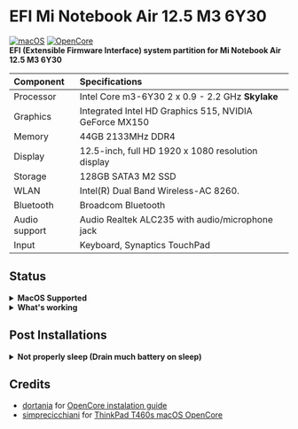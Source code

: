 # EFI Mi Notebook Air 12.5 M3 6Y30
[![macOS](https://img.shields.io/badge/macOS-11.4-blue)](https://developer.apple.com/documentation/macos-release-notes)
[![OpenCore](https://img.shields.io/badge/OpenCore-0.7.2-green)](https://github.com/acidanthera/OpenCorePkg)
</br>
**EFI (Extensible Firmware Interface) system partition for Mi Notebook Air 12.5 M3 6Y30**

| Component          | Specifications                                                                                            |
| :----------------- | :-------------------------------------------------------------------------------------------------------- |
| Processor          | Intel Core m3-6Y30 2 x 0.9 - 2.2 GHz **Skylake**                                                          |
| Graphics           | Integrated Intel HD Graphics 515, NVIDIA GeForce MX150                                                    |
| Memory             | 44GB 2133MHz DDR4                                                                                         |
| Display            | 12.5-inch, full HD 1920 x 1080 resolution display                                                         |
| Storage            | 128GB SATA3 M2 SSD                                                                                        |
| WLAN               | Intel(R) Dual Band Wireless-AC 8260.                                                                      |
| Bluetooth          | Broadcom Bluetooth                                                                                        |
| Audio support      | Audio Realtek ALC235 with audio/microphone jack                                                           |
| Input              | Keyboard, Synaptics TouchPad                                                                              |

## Status
<details>  
<summary><strong>MacOS Supported</strong></summary>
</br>
 
- [x] BigSur 11.4 (Tested)
</details>  

<details>  
<summary><strong>What's working</strong></summary>
</br>
 
- [x] Sleep/Wake
- [x] Trackpad
- [x] Keyboard
- [x] iService (AppStore Download, Facetime, iMessage)
- [x] Intel Graphics
- [x] Audio
- [x] HDMI Video and Audio
- [x] USB 3.0
- [x] SATA SSD's
- [x] Battery Management
- [x] Brightness keys
- [x] Built-in camera
- [x] Built-in mic
- [x] Bluetooth
- [x] Native CPU Power Management
- [x] WiFi (Currently use [HeliPort](https://openintelwireless.github.io/HeliPort/) due Instant Hotspot from iPhone can be recognized but may likely fail to connect)

</details>

## Post Installations
<details>  
<summary><strong>Not properly sleep (Drain much battery on sleep)</strong></summary>
<br>
1.Open terminal
<br>
2.Enter commands below one by one
<br>
Settings for AC:

```
sudo pmset -c standby 1
sudo pmset -c hibernatemode 0
```

Setting for battery:

```
sudo pmset -b standby 1
sudo pmset -b standbydelayhigh 900
sudo pmset -b standbydelaylow 60
sudo pmset -b hibernatemode 25
sudo pmset -b highstandbythreshold 70
```

Settings for all:

```
sudo pmset -a acwake 0
sudo pmset -a lidwake 1
sudo pmset -a powernap 0
```

To restore default system settings run `pmset restoredefaults` command
 <br>
To test sleep mode run `pmset sleepnow` command

<details>  
<summary><strong>Commands description</strong></summary>
   
`acwake` - wake the machine when power source (AC/battery) is changed (value = 0/1)

`lidwake` - wake the machine when the laptop lid (or clamshell) is opened (value = 0/1)

`powernap` - enable/disable Power Nap on supported machines (value = 0/1)

`standbydelayhigh` and `standbydelaylow` specify the delay, in seconds,
before writing the hibernation image to disk and powering off memory for Standby.
standbydelayhigh is used when the remaining battery capacity is above `highstandbythreshold`(has a default value of 50 percent),
and standbydelaylow is used when the remaining battery capacity is below highstandbythreshold.

hibernatemode supports values of 0, 3, or 25.

To disable hibernation, set hibernatemode to 0.

`hibernatemode` = 0 by default on desktops. The system will not back memory up to persistent storage. The system must wake from the contents of memory; the system will lose context on power loss.

`hibernatemode` = 3 by default on portables. The system will store a copy of memory to persistent storage (the disk), and will power memory during sleep. The system will wake from memory, unless a power loss forces it to restore from hibernate image.

`hibernatemode` = 25 is only settable via pmset. The system will store a copy of memory to persistent storage (the disk), and will remove power to memory. The system will restore from disk image. If you want "hibernation" - slower sleeps, slower wakes, and better battery life, you should use this setting.<br><br>
[pmset Descriptions Source](https://www.dssw.co.uk/reference/pmset.html)

</details>
 </details>
 

## Credits
- [dortania](https://github.com/dortania) for [OpenCore instalation guide](https://dortania.github.io/OpenCore-Install-Guide/)
- [simprecicchiani](https://github.com/simprecicchiani) for [ThinkPad T460s macOS OpenCore](https://github.com/simprecicchiani/ThinkPad-T460s-macOS-OpenCore)
